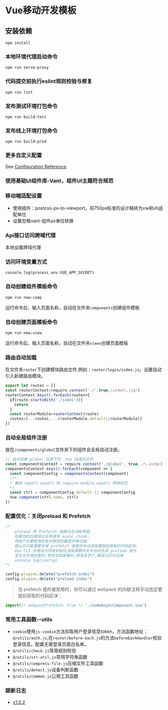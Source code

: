 # Vue移动开发模板

## 安装依赖
```
npm install
```

### 本地环境代理启动命令
```
npm run serve:proxy

```
### 代码提交前执行eslint规则校验与修复
```
npm run lint
```

### 发布测试环境打包命令
```
npm run build:test
```
### 发布线上环境打包命令
```
npm run build:prod
```

### 更多自定义配置
See [Configuration Reference](https://cli.vuejs.org/zh/config/).

### 使用基础UI组件库-Vant，组件UI主题符合规范

### 移动端适配设置
* 使用插件：postcss-px-to-viewport，将750px标准的设计稿转为vw和vh适配单位
* 设置忽略vant-组件px单位转换

### Api接口访问跨域代理
本地设置跨域代理
### 访问环境变量方式
 `console.log(process.env.VUE_APP_SECRET)`
### 自动创建组件模板命令
```
npm run new:comp
```

运行命令后，输入页面名称，自动在文件夹`components`创建组件模板

### 自动创建页面模板命令
```
npm run new:view
```

运行命令后，输入页面名称，自动在文件夹`views`创建页面模板

### 路由自动加载
在文件夹`router`下创建模块路由文件,例如：`router/login/index.js`。设置自动引入新建路由模块。

```js
export let routes = []
const routerContext=require.context('./',true,/index\.js$/)
routerContext.keys().forEach(route=>{
  if(route.startsWith('./index')){
    return
  }
  const routerModule=routerContext(route)
  routes=[...routes,...(routerModule.default||routerModule)]
})
```
### 自动全局组件注册
放在`/components/global`文件夹下的组件会全局自动注册。

```js
// 自动加载 global 目录下的 .vue 结尾的文件
const componentsContext = require.context('./global', true, /\.vue$/)
componentsContext.keys().forEach(component => {
  const componentConfig = componentsContext(component)
  /**
  * 兼容 import export 和 require module.export 两种规范
  */
  const ctrl = componentConfig.default || componentConfig
  Vue.component(ctrl.name, ctrl)
})
```
### 配置优化：关闭preload 和 Prefetch

```js
/*
    preload 和 Prefetch 链接将会消耗带宽。
    如果你的应用很大且有很多 async chunk，
    而用户主要使用的是对带宽较敏感的移动端，
    那么你可能需要关掉 prefetch 链接并手动选择要提前获取的代码区块。
    Vue CLI 应用会为所有初始化渲染需要的文件自动生成 preload 提示
    官方文件很坑爹的,官网文档是错的,他改名字了,要自己打印出来
    console.log(config)
*/

config.plugins.delete("prefetch-index")
config.plugins.delete("preload-index")

```
>  当 prefetch 插件被禁用时，你可以通过 webpack 的内联注释手动选定要提前获取的代码区块：

```js
import(/* webpackPrefetch: true */ './someAsyncComponent.vue')
```

### 常用工具函数--utils
* `cookie`使用`js-cookie`方法存取用户登录信息token，方法函数地址：`@/utils/auth.js`,在`router/before-each.js`的方法`beforeEachHandler`校验登录信息。配置无需登录页面白名单。
* `@/utils/check.js`常用规则校验
* `@/utils/str-util.js`常用字符串函数
* `@/utils/compress-file.js`压缩文件工具函数
* `@/utils/detect.js`设备判断函数
* `@/utils/common.js`公用工具函数

### 跟新日志
* [v1.0.2](./CHANGELOG.md "2020-11-16") 